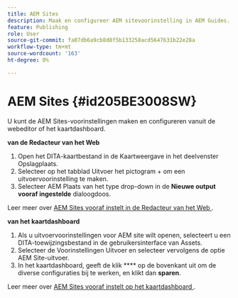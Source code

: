 ```yaml
---
title: AEM Sites
description: Maak en configureer AEM sitevoorinstelling in AEM Guides. Gebruik AEM siteondersteuning om op artikelen gebaseerde uitvoer te genereren, onderwerpen voor uitvoerkoppelingen te genereren, conref te publiceren en een tekenreeks in de inhoud te zoeken.
feature: Publishing
role: User
source-git-commit: fa07db6a9cb8d8f5b133258acd5647631b22e28a
workflow-type: tm+mt
source-wordcount: '163'
ht-degree: 0%

---
```


# AEM Sites {#id205BE3008SW}



U kunt de AEM Sites-voorinstellingen maken en configureren vanuit de webeditor of het kaartdashboard.

**van de Redacteur van het Web**

1. Open het DITA-kaartbestand in de Kaartweergave in het deelvenster Opslagplaats.
1. Selecteer op het tabblad Uitvoer het pictogram + om een uitvoervoorinstelling te maken.
1. Selecteer AEM Plaats van het type drop-down in de **Nieuwe output vooraf ingestelde** dialoogdoos.

Leer meer over [ AEM Sites vooraf instelt in de Redacteur van het Web ](generate-output-aem-site-web-editor.md).


**van het kaartdashboard**


1. Als u uitvoervoorinstellingen voor AEM site wilt openen, selecteert u een DITA-toewijzingsbestand in de gebruikersinterface van Assets.
1. Selecteer de Voorinstellingen Uitvoer en selecteer vervolgens de optie AEM Site-uitvoer.
1. In het kaartdashboard, geeft de klik **** op de bovenkant uit om de diverse configuraties bij te werken, en klikt dan **sparen**.

Leer meer over [ AEM Sites vooraf instelt op het kaartdashboard ](generate-output-aem-site-map-dashboard.md).
